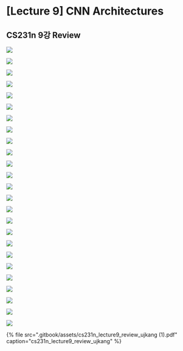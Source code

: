 # \[Lecture 9\] CNN Architectures

## CS231n 9강 Review

![](.gitbook/assets/2020-12-10-12.07.02.png)

![](.gitbook/assets/2020-12-10-1.25.34.png)

![](.gitbook/assets/2020-12-10-1.26.30.png)

![](.gitbook/assets/2020-12-10-1.28.11.png)

![](.gitbook/assets/2020-12-10-1.31.44.png)

![](.gitbook/assets/2020-12-10-1.32.18.png)

![](.gitbook/assets/2020-12-10-1.35.34.png)

![](.gitbook/assets/2020-12-10-1.38.25.png)

![](.gitbook/assets/2020-12-10-1.39.01.png)

![](.gitbook/assets/2020-12-10-1.41.08.png)

![](.gitbook/assets/2020-12-10-1.43.36.png)

![](.gitbook/assets/2020-12-10-1.44.21.png)

![](.gitbook/assets/2020-12-10-1.45.07.png)

![](.gitbook/assets/2020-12-10-1.47.04.png)

![](.gitbook/assets/2020-12-10-1.49.04.png)

![](.gitbook/assets/2020-12-10-2.00.20.png)

![](.gitbook/assets/2020-12-10-2.01.59.png)

![](.gitbook/assets/2020-12-10-2.02.50.png)

![](.gitbook/assets/2020-12-10-2.04.56.png)

![](.gitbook/assets/2020-12-10-2.05.56.png)

![](.gitbook/assets/2020-12-10-2.06.22.png)

![](.gitbook/assets/2020-12-10-2.06.46.png)

![](.gitbook/assets/2020-12-10-2.07.38.png)

![](.gitbook/assets/2020-12-10-2.08.04.png)

![](.gitbook/assets/2020-12-10-4.07.16.png)

{% file src=".gitbook/assets/cs231n\_lecture9\_review\_ujkang \(1\).pdf" caption="cs231n\_lecture9\_review\_ujkang" %}

